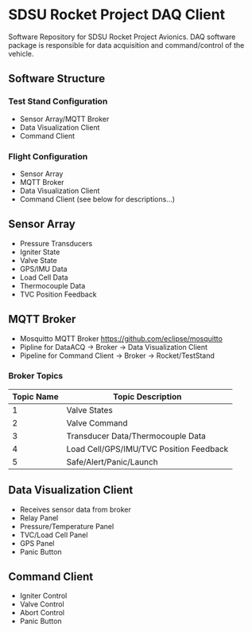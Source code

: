 SDSU Rocket Project DAQ Client
=================================
Software Repository for SDSU Rocket Project Avionics. DAQ software package is responsible for data acquisition and command/control of the vehicle. 
## Software Structure
### Test Stand Configuration
* Sensor Array/MQTT Broker
* Data Visualization Client
* Command Client
### Flight Configuration
* Sensor Array
* MQTT Broker
* Data Visualization Client
* Command Client
(see below for descriptions...)
## Sensor Array
* Pressure Transducers
* Igniter State
* Valve State
* GPS/IMU Data
* Load Cell Data
* Thermocouple Data
* TVC Position Feedback

## MQTT Broker
* Mosquitto MQTT Broker <https://github.com/eclipse/mosquitto>
* Pipline for DataACQ -> Broker -> Data Visualization Client
* Pipeline for Command Client -> Broker -> Rocket/TestStand
### Broker Topics
Topic Name | Topic Description
---------- | -----------
1 | Valve States
2 | Valve Command
3 | Transducer Data/Thermocouple Data
4 | Load Cell/GPS/IMU/TVC Position Feedback
5 | Safe/Alert/Panic/Launch
## Data Visualization Client
* Receives sensor data from broker
* Relay Panel
* Pressure/Temperature Panel
* TVC/Load Cell Panel
* GPS Panel
* Panic Button
## Command Client
* Igniter Control
* Valve Control
* Abort Control
* Panic Button